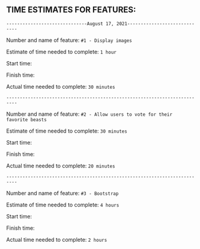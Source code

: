 ## TIME ESTIMATES FOR FEATURES:

`------------------------------August 17, 2021-----------------------------`

Number and name of feature: `#1 - Display images`

Estimate of time needed to complete: `1 hour`

Start time:

Finish time: 

Actual time needed to complete: `30 minutes`

`--------------------------------------------------------------------------`

Number and name of feature: `#2 - Allow users to vote for their favorite beasts`

Estimate of time needed to complete: `30 minutes`

Start time: 

Finish time: 

Actual time needed to complete: `20 minutes`

`--------------------------------------------------------------------------`

Number and name of feature: `#3 - Bootstrap`

Estimate of time needed to complete: `4 hours`

Start time: 

Finish time: 

Actual time needed to complete: `2 hours`
